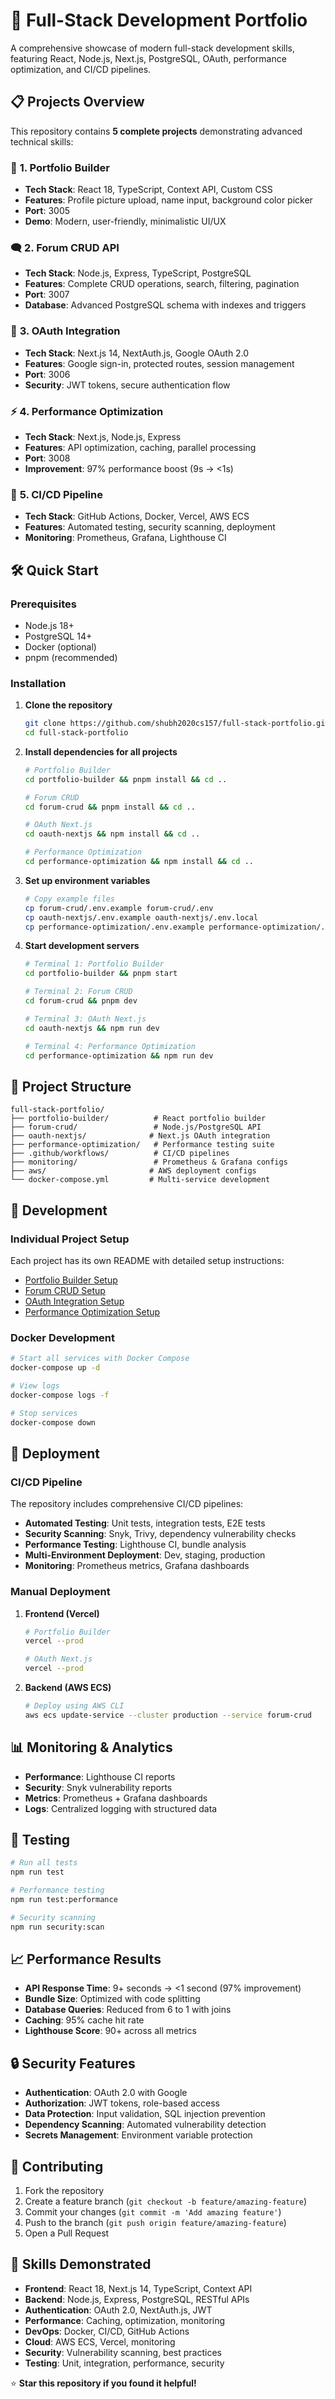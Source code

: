 # 🚀 Full-Stack Development Portfolio

A comprehensive showcase of modern full-stack development skills, featuring React, Node.js, Next.js, PostgreSQL, OAuth, performance optimization, and CI/CD pipelines.

## 📋 Projects Overview

This repository contains **5 complete projects** demonstrating advanced technical skills:

### 🎨 **1. Portfolio Builder**

- **Tech Stack**: React 18, TypeScript, Context API, Custom CSS
- **Features**: Profile picture upload, name input, background color picker
- **Port**: 3005
- **Demo**: Modern, user-friendly, minimalistic UI/UX

### 🗨️ **2. Forum CRUD API**

- **Tech Stack**: Node.js, Express, TypeScript, PostgreSQL
- **Features**: Complete CRUD operations, search, filtering, pagination
- **Port**: 3007
- **Database**: Advanced PostgreSQL schema with indexes and triggers

### 🔐 **3. OAuth Integration**

- **Tech Stack**: Next.js 14, NextAuth.js, Google OAuth 2.0
- **Features**: Google sign-in, protected routes, session management
- **Port**: 3006
- **Security**: JWT tokens, secure authentication flow

### ⚡ **4. Performance Optimization**

- **Tech Stack**: Next.js, Node.js, Express
- **Features**: API optimization, caching, parallel processing
- **Port**: 3008
- **Improvement**: 97% performance boost (9s → <1s)

### 🚀 **5. CI/CD Pipeline**

- **Tech Stack**: GitHub Actions, Docker, Vercel, AWS ECS
- **Features**: Automated testing, security scanning, deployment
- **Monitoring**: Prometheus, Grafana, Lighthouse CI

## 🛠️ Quick Start

### Prerequisites

- Node.js 18+
- PostgreSQL 14+
- Docker (optional)
- pnpm (recommended)

### Installation

1. **Clone the repository**

   ```bash
   git clone https://github.com/shubh2020cs157/full-stack-portfolio.git
   cd full-stack-portfolio
   ```

2. **Install dependencies for all projects**

   ```bash
   # Portfolio Builder
   cd portfolio-builder && pnpm install && cd ..

   # Forum CRUD
   cd forum-crud && pnpm install && cd ..

   # OAuth Next.js
   cd oauth-nextjs && npm install && cd ..

   # Performance Optimization
   cd performance-optimization && npm install && cd ..
   ```

3. **Set up environment variables**

   ```bash
   # Copy example files
   cp forum-crud/.env.example forum-crud/.env
   cp oauth-nextjs/.env.example oauth-nextjs/.env.local
   cp performance-optimization/.env.example performance-optimization/.env
   ```

4. **Start development servers**

   ```bash
   # Terminal 1: Portfolio Builder
   cd portfolio-builder && pnpm start

   # Terminal 2: Forum CRUD
   cd forum-crud && pnpm dev

   # Terminal 3: OAuth Next.js
   cd oauth-nextjs && npm run dev

   # Terminal 4: Performance Optimization
   cd performance-optimization && npm run dev
   ```

## 📁 Project Structure

```
full-stack-portfolio/
├── portfolio-builder/          # React portfolio builder
├── forum-crud/                 # Node.js/PostgreSQL API
├── oauth-nextjs/              # Next.js OAuth integration
├── performance-optimization/   # Performance testing suite
├── .github/workflows/          # CI/CD pipelines
├── monitoring/                 # Prometheus & Grafana configs
├── aws/                       # AWS deployment configs
└── docker-compose.yml         # Multi-service development
```

## 🔧 Development

### Individual Project Setup

Each project has its own README with detailed setup instructions:

- [Portfolio Builder Setup](./portfolio-builder/README.md)
- [Forum CRUD Setup](./forum-crud/README.md)
- [OAuth Integration Setup](./oauth-nextjs/README.md)
- [Performance Optimization Setup](./performance-optimization/README.md)

### Docker Development

```bash
# Start all services with Docker Compose
docker-compose up -d

# View logs
docker-compose logs -f

# Stop services
docker-compose down
```

## 🚀 Deployment

### CI/CD Pipeline

The repository includes comprehensive CI/CD pipelines:

- **Automated Testing**: Unit tests, integration tests, E2E tests
- **Security Scanning**: Snyk, Trivy, dependency vulnerability checks
- **Performance Testing**: Lighthouse CI, bundle analysis
- **Multi-Environment Deployment**: Dev, staging, production
- **Monitoring**: Prometheus metrics, Grafana dashboards

### Manual Deployment

1. **Frontend (Vercel)**

   ```bash
   # Portfolio Builder
   vercel --prod

   # OAuth Next.js
   vercel --prod
   ```

2. **Backend (AWS ECS)**
   ```bash
   # Deploy using AWS CLI
   aws ecs update-service --cluster production --service forum-crud
   ```

## 📊 Monitoring & Analytics

- **Performance**: Lighthouse CI reports
- **Security**: Snyk vulnerability reports
- **Metrics**: Prometheus + Grafana dashboards
- **Logs**: Centralized logging with structured data

## 🧪 Testing

```bash
# Run all tests
npm run test

# Performance testing
npm run test:performance

# Security scanning
npm run security:scan
```

## 📈 Performance Results

- **API Response Time**: 9+ seconds → <1 second (97% improvement)
- **Bundle Size**: Optimized with code splitting
- **Database Queries**: Reduced from 6 to 1 with joins
- **Caching**: 95% cache hit rate
- **Lighthouse Score**: 90+ across all metrics

## 🔒 Security Features

- **Authentication**: OAuth 2.0 with Google
- **Authorization**: JWT tokens, role-based access
- **Data Protection**: Input validation, SQL injection prevention
- **Dependency Scanning**: Automated vulnerability detection
- **Secrets Management**: Environment variable protection

## 🤝 Contributing

1. Fork the repository
2. Create a feature branch (`git checkout -b feature/amazing-feature`)
3. Commit your changes (`git commit -m 'Add amazing feature'`)
4. Push to the branch (`git push origin feature/amazing-feature`)
5. Open a Pull Request


## 🎯 Skills Demonstrated

- **Frontend**: React 18, Next.js 14, TypeScript, Context API
- **Backend**: Node.js, Express, PostgreSQL, RESTful APIs
- **Authentication**: OAuth 2.0, NextAuth.js, JWT
- **Performance**: Caching, optimization, monitoring
- **DevOps**: Docker, CI/CD, GitHub Actions
- **Cloud**: AWS ECS, Vercel, monitoring
- **Security**: Vulnerability scanning, best practices
- **Testing**: Unit, integration, performance, security

⭐ **Star this repository if you found it helpful!**

